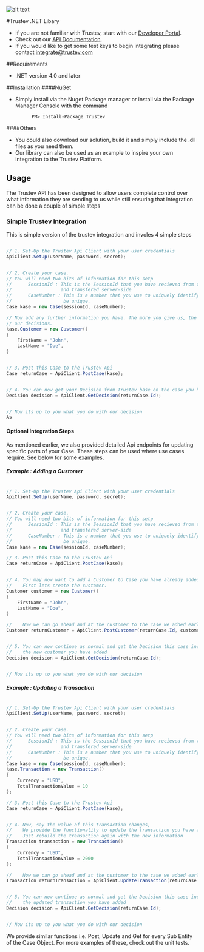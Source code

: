 ![alt text](https://app.trustev.com/assets/img/apple-icon-144.png)


#Trustev .NET Libary
- If you are not familiar with Trustev, start with our [Developer Portal](http://www.trustev.com/developers).
- Check out our [API Documentation](http://www.trustev.com/developers#apioverview).
- If you would like to get some test keys to begin integrating please contact integrate@trustev.com

##Requirements
- .NET version 4.0 and later

##Installation
####NuGet
- Simply install via the Nuget Package manager or install via the Package Manager Console with the command 

			PM> Install-Package Trustev

####Others
- You could also download our solution, build it and simply include the .dll files as you need them.
- Our library can also be used as an example to inspire your own integration to the Trustev Platform.

## Usage
   The Trustev API has been designed to allow users complete control over what information they are sending to us while still ensuring that integration can be done a couple of simple steps

### Simple Trustev Integration
This is simple version of the trustev integration and involes 4 simple steps
```c#

// 1. Set-Up the Trustev Api Client with your user credentials
ApiClient.SetUp(userName, password, secret);


// 2. Create your case.
// You will need two bits of information for this setp
// 		SessionId : This is the SessionId that you have recieved from the trustev JavaScript 
//					and transfered server-side
// 		CaseNumber : This is a number that you use to uniquely identify this case. It must
//					 be unique.
Case kase = new Case(sessionId, caseNumber);

// Now add any further information you have. The more you give us, the more accurate 
// our decisions.
kase.Customer = new Customer()
{
	FirstName = "John",
    LastName = "Doe",
}


// 3. Post this Case to the Trustev Api
Case returnCase = ApiClient.PostCase(kase);


// 4. You can now get your Decision from Trustev base on the case you have given us!
Decision decision = ApiClient.GetDecision(returnCase.Id);


// Now its up to you what you do with our decision
As 

```

#### Optional Integration Steps
As mentioned earlier, we also provided detailed Api endpoints for updating specific parts of your Case. These steps can be used where use cases require. See below for some examples.

##### Example : Adding a Customer

```c#

// 1. Set-Up the Trustev Api Client with your user credentials
ApiClient.SetUp(userName, password, secret);


// 2. Create your case.
// You will need two bits of information for this setp
// 		SessionId : This is the SessionId that you have recieved from the trustev JavaScript 
//					and transfered server-side
// 		CaseNumber : This is a number that you use to uniquely identify this case. It must
//					 be unique.
Case kase = new Case(sessionId, caseNumber);

// 3. Post this Case to the Trustev Api
Case returnCase = ApiClient.PostCase(kase);


// 4. You may now want to add a Customer to Case you have already added.
//    First lets create the customer.
Customer customer = new Customer()
{
	FirstName = "John",
    LastName = "Doe",
}

//    Now we can go ahead and at the customer to the case we added earlier.
Customer returnCustomer = ApiClient.PostCustomer(returnCase.Id, customer);


// 5. You can now continue as normal and get the Decision this case including
//    the new customer you have added
Decision decision = ApiClient.GetDecision(returnCase.Id);


// Now its up to you what you do with our decision

```

##### Example : Updating a Transaction

```c#

// 1. Set-Up the Trustev Api Client with your user credentials
ApiClient.SetUp(userName, password, secret);


// 2. Create your case.
// You will need two bits of information for this setp
// 		SessionId : This is the SessionId that you have recieved from the trustev JavaScript 
//					and transfered server-side
// 		CaseNumber : This is a number that you use to uniquely identify this case. It must
//					 be unique.
Case kase = new Case(sessionId, caseNumber);
kase.Transaction = new Transaction()
{
    Currency = "USD",
    TotalTransactionValue = 10
};

// 3. Post this Case to the Trustev Api
Case returnCase = ApiClient.PostCase(kase);


// 4. Now, say the value of this transaction changes,
//	  We provide the functionality to update the transaction you have already added
//	  Just rebuild the transaction again with the new information
Transaction transaction = new Transaction()
{
    Currency = "USD",
    TotalTransactionValue = 2000
};

//    Now we can go ahead and at the customer to the case we added earlier.
Transaction returnTransaction = ApiClient.UpdateTransaction(returnCase.Id, transaction);


// 5. You can now continue as normal and get the Decision this case including
//    the updated transaction you have added
Decision decision = ApiClient.GetDecision(returnCase.Id);


// Now its up to you what you do with our decision

```

We provide similar functions i.e. Post, Update and Get for every Sub Entity of the Case Object.
For more examples of these, check out the unit tests.